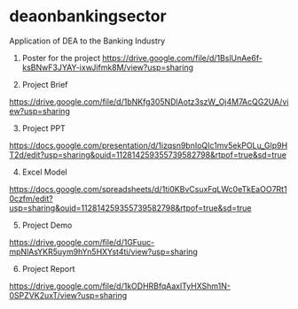 # deaonbankingsector
Application of DEA to the Banking Industry

1)	Poster for the project
              https://drive.google.com/file/d/1BslUnAe6f-ksBNwF3JYAY-ixwJifmk8M/view?usp=sharing

2)	Project Brief

https://drive.google.com/file/d/1bNKfg305NDlAotz3szW_Oj4M7AcQG2UA/view?usp=sharing

3)	Project PPT

https://docs.google.com/presentation/d/1izqsn9bnIoQIc1mv5ekPOLu_Glp9HT2d/edit?usp=sharing&ouid=112814259355739582798&rtpof=true&sd=true


4)	Excel Model

https://docs.google.com/spreadsheets/d/1ti0KBvCsuxFqLWc0eTkEaOO7Rt10czfm/edit?usp=sharing&ouid=112814259355739582798&rtpof=true&sd=true


5)	Project Demo

https://drive.google.com/file/d/1GFuuc-mpNlAsYKR5uym9hYn5HXYst4ti/view?usp=sharing


6)	Project Report

https://drive.google.com/file/d/1kODHRBfqAaxlTyHXShm1N-0SPZVK2uxT/view?usp=sharing
